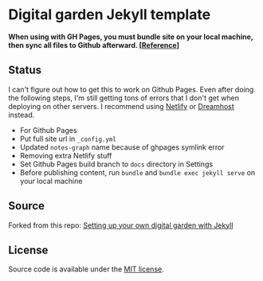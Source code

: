 # Digital garden Jekyll template
**When using with GH Pages, you must bundle site on your local machine, then sync all files to Github afterward. [[Reference](https://github.com/jekyll/jekyll/blob/master/docs/_docs/plugins/installation.md)]**

## Status
I can't figure out how to get this to work on Github Pages. Even after doing the following steps, I'm still getting tons of errors that I don't get when deploying on other servers. I recommend using [Netlify](https://maximevaillancourt.com/blog/setting-up-your-own-digital-garden-with-jekyll) or [Dreamhost](https://github.com/meewgumi/digital-garden-apache-template) instead.

- For Github Pages
- Put full site url in `_config.yml`
- Updated `notes-graph` name because of ghpages symlink error
- Removing extra Netlify stuff
- Set Github Pages build branch to `docs` directory in Settings
- Before publishing content, run `bundle` and `bundle exec jekyll serve` on your local machine

## Source
Forked from this repo:
[Setting up your own digital garden with Jekyll](https://maximevaillancourt.com/blog/setting-up-your-own-digital-garden-with-jekyll)

## License
Source code is available under the [MIT license](LICENSE.md).
